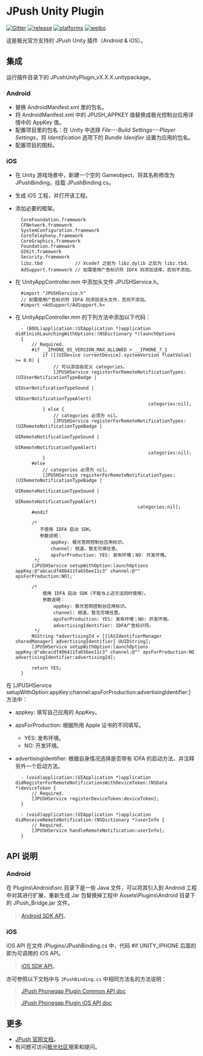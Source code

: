 # JPush Unity Plugin

[![Gitter](https://badges.gitter.im/Join%20Chat.svg)](https://gitter.im/jpush/jpush-unity3d-plugin)
[![release](https://img.shields.io/badge/release-2.1.0-blue.svg)](https://github.com/jpush/jpush-unity3d-plugin/releases)
[![platforms](https://img.shields.io/badge/platforms-iOS%7CAndroid-lightgrey.svg)](https://github.com/jpush/jpush-unity3d-plugin)
[![weibo](https://img.shields.io/badge/weibo-JPush-blue.svg)](http://weibo.com/jpush?refer_flag=1001030101_&is_all=1)

这是极光官方支持的 JPush Unity 插件（Android &amp; iOS）。

## 集成
运行插件目录下的 JPushUnityPlugin_vX.X.X.unitypackage。

### Android
- 替换 AndroidManifest.xml 里的包名。
- 将 AndroidManifest.xml 中的 JPUSH_APPKEY 值替换成极光控制台应用详情中的 AppKey 值。
- 配置项目里的包名：在 Unity 中选择 *File---Build Settings---Player Settings*，将 *Identification* 选项下的 *Bundle Idenifier* 设置为应用的包名。
- 配置项目的图标。

### iOS
- 在 Unity 游戏场景中，新建一个空的 Gameobject，将其名称修改为 JPushBinding，挂载 JPushBinding.cs。
- 生成 iOS 工程，并打开该工程。
- 添加必要的框架。

        CoreFoundation.framework
        CFNetwork.framework
        SystemConfiguration.framework
        CoreTelephony.framework
        CoreGraphics.framework
        Foundation.framework
        UIKit.framework
        Security.framework
        libz.tbd            // Xcode7 之前为 libz.dylib 之后为 libz.tbd。
        AdSupport.framework // 如需使用广告标识符 IDFA 则添加该库，否则不添加。

- 在 UnityAppController.mm 中添加头文件 JPUSHService.h。

        #import "JPUSHService.h"
        // 如需使用广告标识符 IDFA 则添加该头文件，否则不添加。
        #import <AdSupport/AdSupport.h>

- 在 UnityAppController.mm 的下列方法中添加以下代码：

        - (BOOL)application:(UIApplication *)application didFinishLaunchingWithOptions:(NSDictionary *)launchOptions
        {
            // Required.
        	#if __IPHONE_OS_VERSION_MAX_ALLOWED > __IPHONE_7_1
        	    if ([[UIDevice currentDevice].systemVersion floatValue] >= 8.0) {
        	        // 可以添加自定义 categories。
        	        [JPUSHService registerForRemoteNotificationTypes:(UIUserNotificationTypeBadge |
        	                                                       UIUserNotificationTypeSound |
        	                                                       UIUserNotificationTypeAlert)
        	                                           categories:nil];
        	    } else {
        	        // categories 必须为 nil。
        	        [JPUSHService registerForRemoteNotificationTypes:(UIRemoteNotificationTypeBadge |
        	                                                       UIRemoteNotificationTypeSound |
        	                                                       UIRemoteNotificationTypeAlert)
        	                                           categories:nil];
        	    }
        	#else
        	    // categories 必须为 nil。
        	    [JPUSHService registerForRemoteNotificationTypes:(UIRemoteNotificationTypeBadge |
        	                                                   UIRemoteNotificationTypeSound |
        	                                                   UIRemoteNotificationTypeAlert)
        	                                       categories:nil];
        	#endif

        	/*
               不使用 IDFA 启动 SDK。
               参数说明：
                   appKey: 极光官网控制台应用标识。
                   channel: 频道，暂无可填任意。
                   apsForProduction: YES: 发布环境；NO: 开发环境。
             */
            [JPUSHService setupWithOption:launchOptions appKey:@"abcacdf406411fa656ee11c3" channel:@"" apsForProduction:NO];

            /*
                使用 IDFA 启动 SDK（不能与上述方法同时使用）。
                参数说明：
                    appKey: 极光官网控制台应用标识。
                    channel: 频道，暂无可填任意。
                    apsForProduction: YES: 发布环境；NO: 开发环境。
                    advertisingIdentifier: IDFA广告标识符。
             */
            NSString *advertisingId = [[[ASIdentifierManager sharedManager] advertisingIdentifier] UUIDString];
            [JPUSHService setupWithOption:launchOptions appKey:@"abcacdf406411fa656ee11c3" channel:@"" apsForProduction:NO advertisingIdentifier:advertisingId];

        	return YES;
        }

在 [JPUSHService setupWithOption:appKey:channel:apsForProduction:advertisingIdentifier:] 方法中：
- appkey: 填写自己应用的 AppKey。
- apsForProduction: 根据所用 Apple 证书的不同填写。
    - YES: 发布环境。
    - NO: 开发环境。
- advertisingIdentifier: 根据自身情况选择是否带有 IDFA 的启动方法，并注释另外一个启动方法。

        - (void)application:(UIApplication *)application 	didRegisterForRemoteNotificationsWithDeviceToken:(NSData *)deviceToken {
        	// Required.
        	[JPUSHService registerDeviceToken:deviceToken];
        }

        - (void)application:(UIApplication *)application 	didReceiveRemoteNotification:(NSDictionary *)userInfo {
        	// Required.
        	[JPUSHService handleRemoteNotification:userInfo];
        }


## API 说明
### Android
在 Plugins\Android\src 目录下是一些 Java 文件，可以将其引入到 Android 工程中对其进行扩展，重新生成 Jar 包替换掉工程中 Assets\Plugins\Android 目录下的 JPush_Bridge.jar 文件。

> [Android SDK API](/Doc/AndroidAPI.md)。

### iOS
iOS API 在文件 /Plugins/JPushBinding.cs 中，代码 #if UNITY_IPHONE 后面的即为可调用的 iOS API。

> [iOS SDK API](http://docs.jpush.io/client/ios_api/)。

亦可参照以下文档中与 `JPushBinding.cs` 中相同方法名的方法说明：

> [JPush Phonegap Plugin Common API doc](https://github.com/jpush/jpush-phonegap-plugin/blob/master/doc/Common_detail_api.md)

> [JPush Phonegap Plugin iOS API doc](https://github.com/jpush/jpush-phonegap-plugin/blob/master/doc/iOS_API.md)



## 更多
- [JPush 官网文档](http://docs.jiguang.cn/guideline/jmessage_guide/)。
- 有问题可访问[极光社区](http://community.jpush.cn/)搜索和提问。
